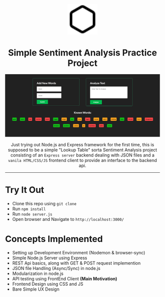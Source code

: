 <div style="text-align:center">
    <p align="center">
        <img src="imgs/hexagon.svg" height="100">
    </p>

# Simple Sentiment Analysis Practice Project
![A Snapshot of the UI](imgs/ui_snapshot_1.png)

Just trying out Node.js and Express framework for the first time, this is supposed to
be a simple "Lookup Table" sorta Sentiment Analysis project consisting of an `Express server`
backend dealing with JSON files and a `vanila HTML/CSS/JS` frontend client to provide an
interface to the backend api.
</div>

---


# Try It Out
* Clone this repo using `git clone`
* Run `npm install`
* Run `node server.js`
* Open browser and Navigate to `http://localhost:3000/`


# Concepts Implemented
* Setting up Development Environment (Nodemon & browser-sync)
* Simple Node.js Server using Express
* REST Api basics, along with GET & POST request implemention
* JSON file Handling (Async/Sync) in node.js
* Modularization in node.js
* API testing using FrontEnd Client **(Main Motivation)**
* Frontend Design using CSS and JS
* Bare Simple UX Design
